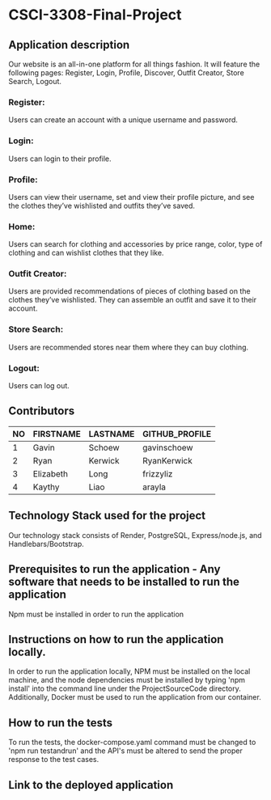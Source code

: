 # CSCI-3308-Final-Project

## Application description
Our website is an all-in-one platform for all things fashion. It will feature the following pages: Register, Login, Profile, Discover, Outfit Creator, Store Search, Logout.
### Register: 
Users can create an account with a unique username and password.
### Login: 
Users can login to their profile.
### Profile: 
Users can view their username, set and view their profile picture, and see the clothes they’ve wishlisted and outfits they’ve saved.
### Home: 
Users can search for clothing and accessories by price range, color, type of clothing and can wishlist clothes that they like.
### Outfit Creator: 
Users are provided recommendations of pieces of clothing based on the clothes they’ve wishlisted. They can assemble an outfit and save it to their account.
### Store Search: 
Users are recommended stores near them where they can buy clothing.
### Logout: 
Users can log out.


## Contributors

| NO | FIRSTNAME | LASTNAME | GITHUB_PROFILE |
|----|-----------|----------|----------------|
| 1  | Gavin     | Schoew   | gavinschoew    |
| 2  | Ryan      | Kerwick  | RyanKerwick    |
| 3  | Elizabeth | Long     | frizzyliz      |
| 4  | Kaythy    | Liao     | arayla         |

## Technology Stack used for the project
Our technology stack consists of Render, PostgreSQL, Express/node.js, and Handlebars/Bootstrap.

## Prerequisites to run the application - Any software that needs to be installed to run the application
Npm must be installed in order to run the application

## Instructions on how to run the application locally.
In order to run the application locally, NPM must be installed on the local machine, and the node dependencies must be installed by typing 'npm install' into the command line under the ProjectSourceCode directory. Additionally, Docker must be used to run the application from our container.

## How to run the tests
To run the tests, the docker-compose.yaml command must be changed to 'npm run testandrun' and the API's must be altered to send the proper response to the test cases.

## Link to the deployed application
